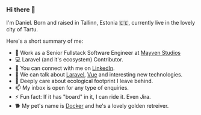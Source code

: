 ### Hi there 👋

I'm Daniel. Born and raised in Tallinn, Estonia 🇪🇪, currently live in the lovely city of Tartu.

Here's a short summary of me:

- 🔭 Work as a Senior Fullstack Software Engineer at [Mayven Studios](https://www.mayvenstudios.com)
- 💻 Laravel (and it's ecosystem) Contributor.
- 👯 You can connect with me on [LinkedIn](https://www.linkedin.com/in/danielsepp/).
- 💬 We can talk about [Laravel](https://laravel.com), [Vue](https://vuejs.org/) and interesting new technologies.
- 🌱 Deeply care about ecological footprint I leave behind.
- 📫 My inbox is open for any type of enquiries.
- ⚡ Fun fact: If it has "board" in it, I can ride it. Even Jira.
- 🐕 My pet's name is [Docker](https://www.docker.com/) and he's a lovely golden retreiver. 

